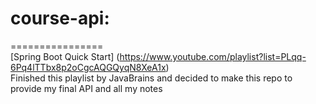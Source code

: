# course-api: </br>
================ </br>
[Spring Boot Quick Start] (https://www.youtube.com/playlist?list=PLqq-6Pq4lTTbx8p2oCgcAQGQyqN8XeA1x) </br>
Finished this playlist by JavaBrains and decided to make this repo to provide my final API and all my notes </br>

